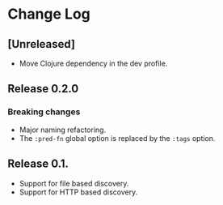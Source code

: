 # Change Log

## [Unreleased]

- Move Clojure dependency in the dev profile.

## Release 0.2.0

### Breaking changes

- Major naming refactoring.
- The `:pred-fn` global option is replaced by the `:tags` option.

## Release 0.1.

- Support for file based discovery.
- Support for HTTP based discovery.
